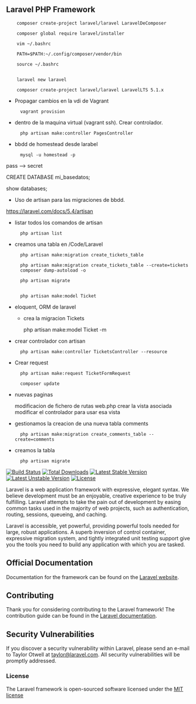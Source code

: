 ## Laravel PHP Framework

		composer create-project laravel/laravel LaravelDeComposer

		composer global require laravel/installer

		vim ~/.bashrc

		PATH=$PATH:~/.config/composer/vendor/bin

		source ~/.bashrc


		laravel new laravel

		composer create-project laravel/laravel LaravelLTS 5.1.x

- Propagar cambios en la vdi de Vagrant

		vagrant provision

- dentro de la maquina virtual (vagrant ssh). Crear controlador.

		php artisan make:controller PagesController

- bbdd de homestead desde larabel

		mysql -u homestead -p

pass --> secret

CREATE DATABASE mi_basedatos;

show databases;

- Uso de artisan para las migraciones de bbdd.

https://laravel.com/docs/5.4/artisan

- listar todos los comandos de artisan

		php artisan list

- creamos una tabla en /Code/Laravel

		php artisan make:migration create_tickets_table

		php artisan make:migration create_tickets_table --create=tickets
		composer dump-autoload -o

		php artisan migrate


		php artisan make:model Ticket

- eloquent, ORM de laravel
	- crea la migracion Tickets
	
		php artisan make:model Ticket -m


- crear controlador con artisan

		php artisan make:controller TicketsController --resource

- Crear request

		php artisan make:request TicketFormRequest

		composer update


- nuevas paginas

	modificacion de fichero de rutas web.php
	crear la vista asociada
	modificar el controlador para usar esa vista

- gestionamos la creacion de una nueva tabla comments

		php artisan make:migration create_comments_table --create=comments

- creamos la tabla

		php artisan migrate

[![Build Status](https://travis-ci.org/laravel/framework.svg)](https://travis-ci.org/laravel/framework)
[![Total Downloads](https://poser.pugx.org/laravel/framework/d/total.svg)](https://packagist.org/packages/laravel/framework)
[![Latest Stable Version](https://poser.pugx.org/laravel/framework/v/stable.svg)](https://packagist.org/packages/laravel/framework)
[![Latest Unstable Version](https://poser.pugx.org/laravel/framework/v/unstable.svg)](https://packagist.org/packages/laravel/framework)
[![License](https://poser.pugx.org/laravel/framework/license.svg)](https://packagist.org/packages/laravel/framework)

Laravel is a web application framework with expressive, elegant syntax. We believe development must be an enjoyable, creative experience to be truly fulfilling. Laravel attempts to take the pain out of development by easing common tasks used in the majority of web projects, such as authentication, routing, sessions, queueing, and caching.

Laravel is accessible, yet powerful, providing powerful tools needed for large, robust applications. A superb inversion of control container, expressive migration system, and tightly integrated unit testing support give you the tools you need to build any application with which you are tasked.

## Official Documentation

Documentation for the framework can be found on the [Laravel website](http://laravel.com/docs).

## Contributing

Thank you for considering contributing to the Laravel framework! The contribution guide can be found in the [Laravel documentation](http://laravel.com/docs/contributions).

## Security Vulnerabilities

If you discover a security vulnerability within Laravel, please send an e-mail to Taylor Otwell at taylor@laravel.com. All security vulnerabilities will be promptly addressed.

### License

The Laravel framework is open-sourced software licensed under the [MIT license](http://opensource.org/licenses/MIT)
